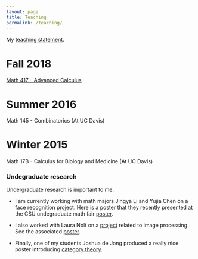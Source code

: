 ```yaml
---
layout: page
title: Teaching
permalink: /teaching/
---
```


My [teaching statement](Teaching_statement_2018.pdf).

# Fall 2018

[Math 417 - Advanced Calculus](math417fall2018.html)

# Summer 2016

Math 145 - Combinatorics (At UC Davis)

# Winter 2015

Math 17B - Calculus for Biology and Medicine (At UC Davis)

### Undegraduate research

Undergraduate research is important to me. 

- I am currently working with math majors Jingya Li and Yujia Chen on a face recognition [project](https://github.com/hkvinge/CSU-low-res-face-recognition). 
Here is a poster that they recently presented at the CSU undegraduate math fair [poster](face_recognition.pdf). 

- I also worked with Laura Nolt on a [project](https://github.com/lauranolt1/Image-Reconstruction) related to image processing.
See the associated [poster](Image_reconstruction_project.pdf).

- Finally, one of my students Joshua de Jong produced a really nice poster introducing [category theory](Poster_deJong.pdf).
